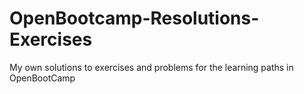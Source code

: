 # OpenBootcamp-Resolutions-Exercises
My own solutions to exercises and problems for the learning paths in OpenBootCamp

